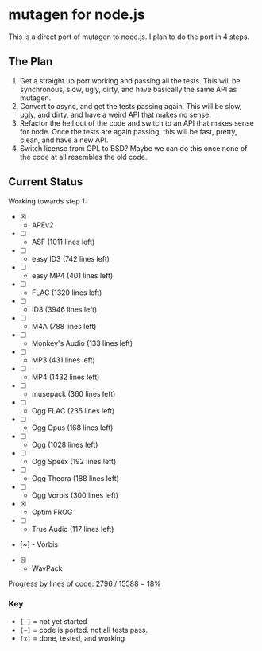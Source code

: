 # mutagen for node.js

This is a direct port of mutagen to node.js. I plan to do the port in 4 steps.

## The Plan

1. Get a straight up port working and passing all the tests. This will be
   synchronous, slow, ugly, dirty, and have basically the same API as mutagen.
2. Convert to async, and get the tests passing again. This will be slow, ugly,
   and dirty, and have a weird API that makes no sense.
3. Refactor the hell out of the code and switch to an API that makes sense for
   node. Once the tests are again passing, this will be fast, pretty, clean,
   and have a new API.
4. Switch license from GPL to BSD? Maybe we can do this once none of the code
   at all resembles the old code.

## Current Status

Working towards step 1:

 * [x] - APEv2
 * [ ] - ASF            (1011 lines left)
 * [ ] - easy ID3       (742 lines left)
 * [ ] - easy MP4       (401 lines left)
 * [ ] - FLAC           (1320 lines left)
 * [ ] - ID3            (3946 lines left)
 * [ ] - M4A            (788 lines left)
 * [ ] - Monkey's Audio (133 lines left)
 * [ ] - MP3            (431 lines left)
 * [ ] - MP4            (1432 lines left)
 * [ ] - musepack       (360 lines left)
 * [ ] - Ogg FLAC       (235 lines left)
 * [ ] - Ogg Opus       (168 lines left)
 * [ ] - Ogg            (1028 lines left)
 * [ ] - Ogg Speex      (192 lines left)
 * [ ] - Ogg Theora     (188 lines left)
 * [ ] - Ogg Vorbis     (300 lines left)
 * [x] - Optim FROG
 * [ ] - True Audio     (117 lines left)
 * [~] - Vorbis
 * [x] - WavPack

Progress by lines of code: 2796 / 15588 = 18%

### Key

 * `[ ]` = not yet started
 * `[~]` = code is ported. not all tests pass.
 * `[x]` = done, tested, and working
